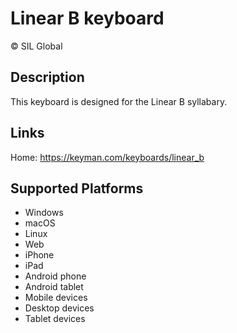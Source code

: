 Linear B keyboard
==============

© SIL Global

Description
-----------

This keyboard is designed for the Linear B syllabary.

Links
-----

Home: https://keyman.com/keyboards/linear_b

Supported Platforms
-------------------
 * Windows
 * macOS
 * Linux
 * Web
 * iPhone
 * iPad
 * Android phone
 * Android tablet
 * Mobile devices
 * Desktop devices
 * Tablet devices

